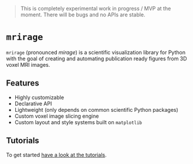 > This is completely experimental work in progress / MVP at the moment. There will be bugs and no APIs are stable.

# `mrirage`

`mrirage` (pronounced _mirage_) is a scientific visualization library for Python 
with the goal of creating and automating publication ready figures from 3D voxel MRI images.

## Features

- Highly customizable
- Declarative API
- Lightweight (only depends on common scientific Python packages)
- Custom voxel image slicing engine
- Custom layout and style systems built on `matplotlib`

## Tutorials

To get started [have a look at the tutorials](examples/README.md).

